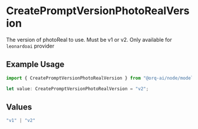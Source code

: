 # CreatePromptVersionPhotoRealVersion

The version of photoReal to use. Must be v1 or v2. Only available for `leonardoai` provider

## Example Usage

```typescript
import { CreatePromptVersionPhotoRealVersion } from "@orq-ai/node/models/operations";

let value: CreatePromptVersionPhotoRealVersion = "v2";
```

## Values

```typescript
"v1" | "v2"
```